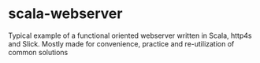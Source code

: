# scala-webserver
Typical example of a functional oriented webserver written in Scala, http4s and Slick.
Mostly made for convenience, practice and re-utilization of common solutions
